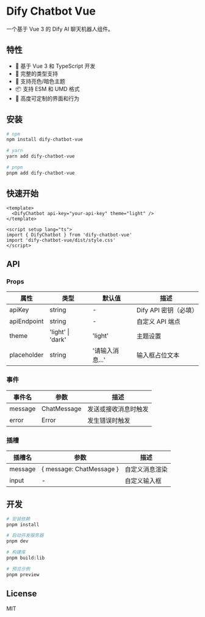 # Dify Chatbot Vue

一个基于 Vue 3 的 Dify AI 聊天机器人组件。

## 特性

- 🚀 基于 Vue 3 和 TypeScript 开发
- 💪 完整的类型支持
- 🎨 支持亮色/暗色主题
- 📦 支持 ESM 和 UMD 格式
- 🔧 高度可定制的界面和行为

## 安装

```bash
# npm
npm install dify-chatbot-vue

# yarn
yarn add dify-chatbot-vue

# pnpm
pnpm add dify-chatbot-vue
```

## 快速开始

```vue
<template>
  <DifyChatbot api-key="your-api-key" theme="light" />
</template>

<script setup lang="ts">
import { DifyChatbot } from 'dify-chatbot-vue'
import 'dify-chatbot-vue/dist/style.css'
</script>
```

## API

### Props

| 属性        | 类型              | 默认值          | 描述                  |
| ----------- | ----------------- | --------------- | --------------------- |
| apiKey      | string            | -               | Dify API 密钥（必填） |
| apiEndpoint | string            | -               | 自定义 API 端点       |
| theme       | 'light' \| 'dark' | 'light'         | 主题设置              |
| placeholder | string            | '请输入消息...' | 输入框占位文本        |

### 事件

| 事件名  | 参数        | 描述                 |
| ------- | ----------- | -------------------- |
| message | ChatMessage | 发送或接收消息时触发 |
| error   | Error       | 发生错误时触发       |

### 插槽

| 插槽名  | 参数                     | 描述           |
| ------- | ------------------------ | -------------- |
| message | { message: ChatMessage } | 自定义消息渲染 |
| input   | -                        | 自定义输入框   |

## 开发

```bash
# 安装依赖
pnpm install

# 启动开发服务器
pnpm dev

# 构建库
pnpm build:lib

# 预览示例
pnpm preview
```

## License

MIT
